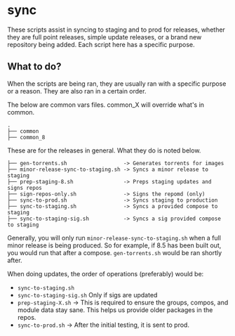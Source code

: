 sync
====

These scripts assist in syncing to staging and to prod for releases, whether
they are full point releases, simple update releases, or a brand new repository
being added. Each script here has a specific purpose.

What to do?
-----------

When the scripts are being ran, they are usually ran with a specific purpose or
a reason. They are also ran in a certain order.

The below are common vars files. common_X will override what's in common.

```
.
├── common
├── common_8
```

These are for the releases in general. What they do is noted below.

```
├── gen-torrents.sh                  -> Generates torrents for images
├── minor-release-sync-to-staging.sh -> Syncs a minor release to staging
├── prep-staging-8.sh                -> Preps staging updates and signs repos
├── sign-repos-only.sh               -> Signs the repomd (only)
├── sync-to-prod.sh                  -> Syncs staging to production
├── sync-to-staging.sh               -> Syncs a provided compose to staging
├── sync-to-staging-sig.sh           -> Syncs a sig provided compose to staging
```

Generally, you will only run `minor-release-sync-to-staging.sh` when a full
minor release is being produced. So for example, if 8.5 has been built out, you
would run that after a compose. `gen-torrents.sh` would be ran shortly after.

When doing updates, the order of operations (preferably) would be:

* `sync-to-staging.sh`
* `sync-to-staging-sig.sh` Only if sigs are updated
* `prep-staging-X.sh`  -> This is required to ensure the groups, compos, and
                          module data stay sane. This helps us provide older
                          packages in the repos.
* `sync-to-prod.sh`    -> After the initial testing, it is sent to prod.

